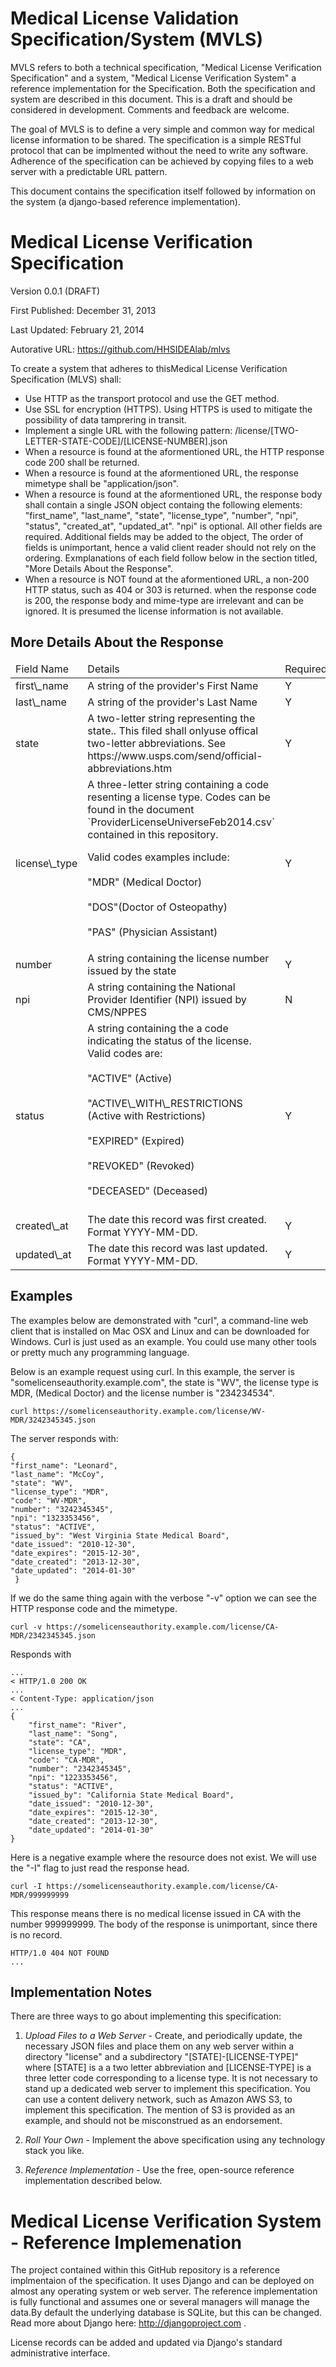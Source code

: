 Medical License Validation Specification/System (MVLS)
======================================================

MVLS refers to both a technical specification, "Medical License Verification
Specification" and a system, "Medical License Verification System" a reference
implementation for the Specification. Both the specification and system are
described in this document.  This is a draft and should be considered in
development. Comments and feedback are welcome.

The goal of MVLS is to define a very simple and common way for medical license
information to be shared. The specification is a simple RESTful protocol that
can be implmented without the need to write any software. Adherence of the
specification can be achieved by copying files to a web server with a
predictable URL pattern.

This document contains the specification itself followed by information on the
system (a django-based reference implementation).


Medical License Verification Specification
==========================================

Version 0.0.1 (DRAFT)

First Published: December 31, 2013

Last Updated: February 21, 2014

Autorative URL: https://github.com/HHSIDEAlab/mlvs

To create a system that adheres to thisMedical License Verification Specification (MLVS) shall:

* Use HTTP as the transport protocol and use the GET method.
* Use SSL for encryption (HTTPS). Using HTTPS is used to mitigate the possibility of data tamprering in transit.
* Implement a single URL with the following pattern: /license/[TWO-LETTER-STATE-CODE]/[LICENSE-NUMBER].json
* When a resource is found at the aformentioned URL, the HTTP response code 200 shall be returned.
* When a resource is found at the aformentioned URL, the response mimetype shall be "application/json".
* When a resource is found at the aformentioned URL, the response body shall contain a  single JSON object containg the following elements: "first\_name", "last\_name", "state", "license\_type", "number", "npi", "status", "created\_at", "updated\_at". "npi" is optional.  All other fields are required. Additional fields may be added to the object,  The order of fields is unimportant, hence a valid client reader should not rely on the ordering.  Exmplanations of each field follow below in the section titled, "More Details About the Response".
* When a resource is NOT found at the aformentioned URL, a non-200 HTTP status, such as 404 or 303 is returned. when the response code is 200, the response body and mime-type are irrelevant and can be ignored. It is presumed the license information is not available.


More Details About the Response
-------------------------------

<table>

<thead>
  <tr>
    <td>Field Name</td>
    <td>Details</td>
    <td>Required</td>
  </tr>
</thead>

<tr>
<td>first\_name</td>
<td>A string of the provider's First Name</td>
<td>Y</td>
</tr>

<tr>
<td>last\_name</td>
<td>A string of the provider's Last Name</td>
<td>Y</td>
</tr>

<tr>
<td>state</td>
<td>A two-letter string representing the state..  This filed shall onlyuse
offical two-letter abbreviations. See https://www.usps.com/send/official-abbreviations.htm </td>
<td>Y</td>
</tr>

<tr>
<td>license\_type</td>
<td>A three-letter string containing a code resenting a license type.
Codes can be found in the document `ProviderLicenseUniverseFeb2014.csv` contained
in this repository.

Valid codes examples include:<br></br> 
"MDR" (Medical Doctor)<br></br>
"DOS"(Doctor of Osteopathy)<br></br>
"PAS" (Physician Assistant)</td>
<td>Y</td>
</tr>

<tr>
<td>number</td>
<td>A string containing the license number issued by the state</td>
<td>Y</td>
</tr>


<tr>
<td>npi</td>
<td>A string containing the National Provider Identifier (NPI) issued by CMS/NPPES</td>
<td>N</td>
</tr>

<tr>
<td>status</td>
<td>A string containing the a code indicating the status of the license. Valid
codes are: <br></br>
     "ACTIVE" (Active) <br></br>
     "ACTIVE\_WITH\_RESTRICTIONS (Active with Restrictions) <br></br>
     "EXPIRED" (Expired) <br></br>
     "REVOKED" (Revoked) <br></br>
     "DECEASED" (Deceased) <br></br>
</td>
<td>Y</td>
</tr>

<tr>
<td>created\_at</td>
<td>The date this record was first created. Format YYYY-MM-DD.</td>
<td>Y</td>
</tr>

<tr>
<td>updated\_at</td>
<td>The date this record was last updated. Format YYYY-MM-DD.</td>
<td>Y</td>
</tr>


</table>



Examples
--------

The examples below are demonstrated with "curl", a command-line web client that
is installed on Mac OSX and Linux and can be downloaded for Windows.
Curl is just used as an example.  You could use many other tools or pretty
much any programming language.


Below is an example request using curl.  In this example, the server is
"somelicenseauthority.example.com", the state is "WV", the license type is MDR,
(Medical Doctor) and the license number is "234234534".

    curl https://somelicenseauthority.example.com/license/WV-MDR/3242345345.json

The server responds with:

    { 
    "first_name": "Leonard",
    "last_name": "McCoy",
    "state": "WV",
    "license_type": "MDR",
    "code": "WV-MDR",
    "number": "3242345345",
    "npi": "1323353456",
    "status": "ACTIVE",
    "issued_by": "West Virginia State Medical Board",
    "date_issued": "2010-12-30",
    "date_expires": "2015-12-30",
    "date_created": "2013-12-30",
    "date_updated": "2014-01-30"
     }

If we do the same thing again with the verbose "-v" option we can see the HTTP response code and the mimetype.

    curl -v https://somelicenseauthority.example.com/license/CA-MDR/2342345345.json

Responds with

    ...
    < HTTP/1.0 200 OK
    ...
    < Content-Type: application/json
    ...
    {
        "first_name": "River",
        "last_name": "Song",
        "state": "CA",
        "license_type": "MDR",
        "code": "CA-MDR",
        "number": "2342345345",
        "npi": "1223353456",
        "status": "ACTIVE",
        "issued_by": "California State Medical Board",
        "date_issued": "2010-12-30",
        "date_expires": "2015-12-30",
        "date_created": "2013-12-30",
        "date_updated": "2014-01-30"
    }

Here is a negative example where the resource does not exist. We will use the
"-I" flag to just read the response head.

    curl -I https://somelicenseauthority.example.com/license/CA-MDR/999999999

This response means there is no medical license issued in CA with the number
999999999. The body of the response is unimportant, since there is no record.

    HTTP/1.0 404 NOT FOUND
    ...

Implementation Notes
--------------------

There are three ways to go about implementing this specification:

1. _Upload Files to a Web Server_ - Create, and periodically update, the
necessary JSON files and place them on any web server within a directory
"license" and a subdirectory "[STATE]-[LICENSE-TYPE]" where [STATE] is a a
two letter abbreviation and [LICENSE-TYPE] is a three letter code corresponding
to a license type.  It is not necessary to stand up a dedicated web server to
implement this specification. You can use a content delivery network, such as
Amazon AWS S3, to implement this specification. The mention of S3 is provided as
an example, and should not be misconstrued as an endorsement.

2. _Roll Your Own_ - Implement the above specification using any technology stack
you like.

3. _Reference Implementation_ - Use the free, open-source reference
implementation described below.

Medical License Verification System - Reference Implemenation
===================================

The project contained within this GitHub repository is a reference implmentaion
of the specification.  It uses Django and can be deployed on almost any operating
system or web server.  The reference implementation is fully functional and
assumes one or several managers will manage the data.By default the underlying
database is SQLite, but this can be changed.
Read more about Django here: http://djangoproject.com .

License records can be added and updated via Django's standard administrative interface.


